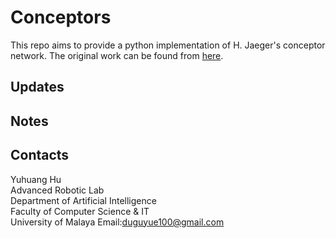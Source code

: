 # Conceptors

This repo aims to provide a python implementation of H. Jaeger's conceptor network. The original work can be found from [here](http://minds.jacobs-university.de/conceptors).

## Updates

## Notes

## Contacts
Yuhuang Hu  
Advanced Robotic Lab  
Department of Artificial Intelligence  
Faculty of Computer Science & IT  
University of Malaya
Email:duguyue100@gmail.com


